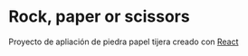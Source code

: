 # Rock, paper or scissors

Proyecto de apliación de piedra papel tijera creado con [React](https://github.com/facebook/create-react-app)
